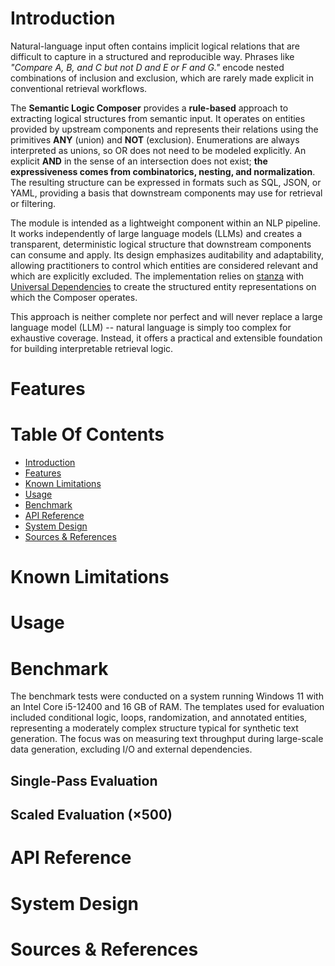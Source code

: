 # Introduction

Natural-language input often contains implicit logical relations that are
difficult to capture in a structured and reproducible way. Phrases like
_"Compare A, B, and C but not D and E or F and G."_ encode nested combinations
of inclusion and exclusion, which are rarely made explicit in conventional
retrieval workflows.

The __Semantic Logic Composer__ provides a __rule-based__ approach to extracting
logical structures from semantic input. It operates on entities provided by
upstream components and represents their relations using the primitives __ANY__
(union) and __NOT__ (exclusion). Enumerations are always interpreted as unions,
so OR does not need to be modeled explicitly. An explicit __AND__ in the sense
of an intersection does not exist; __the expressiveness comes from combinatorics,
nesting, and normalization__. The resulting structure can be expressed in formats
such as SQL, JSON, or YAML, providing a basis that downstream components may use
for retrieval or filtering.

The module is intended as a lightweight component within an NLP pipeline. It
works independently of large language models (LLMs) and creates a transparent,
deterministic logical structure that downstream components can consume and
apply. Its design emphasizes auditability and adaptability, allowing
practitioners to control which entities are considered relevant and which are
explicitly excluded. The implementation relies on [stanza](
    https://stanfordnlp.github.io/stanza/) with [Universal Dependencies](
https://universaldependencies.org/) to create the structured entity
representations on which the Composer operates.

This approach is neither complete nor perfect and will never replace a large
language model (LLM) -- natural language is simply too complex for exhaustive
coverage. Instead, it offers a practical and extensible foundation for building
interpretable retrieval logic.

# Features

# Table Of Contents

- [Introduction](#introduction)
- [Features](#features)
- [Known Limitations](#known-limitations)
- [Usage](#usage)
- [Benchmark](#benchmark)
- [API Reference](#api-reference)
- [System Design](#system-design)
- [Sources & References](#sources--references)

# Known Limitations

# Usage

# Benchmark

The benchmark tests were conducted on a system running Windows 11 with an Intel
Core i5-12400 and 16 GB of RAM. The templates used for evaluation included
conditional logic, loops, randomization, and annotated entities, representing a
moderately complex structure typical for synthetic text generation. The focus
was on measuring text throughput during large-scale data generation, excluding
I/O and external dependencies.

## Single-Pass Evaluation

## Scaled Evaluation (&times;500)

# API Reference

# System Design

# Sources & References
